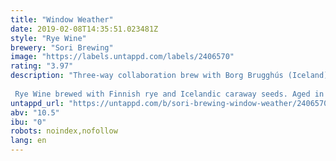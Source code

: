 ```yaml
---
title: "Window Weather"
date: 2019-02-08T14:35:51.023481Z
style: "Rye Wine"
brewery: "Sori Brewing"
image: "https://labels.untappd.com/labels/2406570"
rating: "3.97"
description: "Three-way collaboration brew with Borg Brugghús (Iceland) & Tanker (Estonia).  Rye Wine brewed with Finnish rye and Icelandic caraway seeds. Aged in oak to round up this big beer giving it a piquant range of flavors. "
untappd_url: "https://untappd.com/b/sori-brewing-window-weather/2406570"
abv: "10.5"
ibu: "0"
robots: noindex,nofollow
lang: en
---
```

